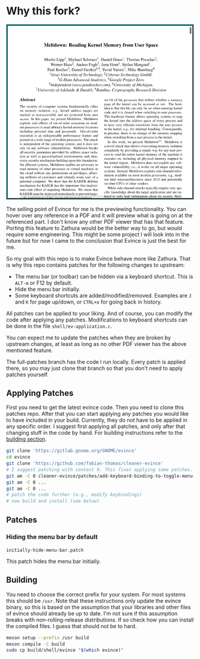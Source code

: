 # Why this fork?

![how evince looks without the menu bar](no-menu-bar.png)

The selling point of Evince for me is the previewing functionality.  You can
hover over any reference in a PDF and it will preview what is going on at the
referenced part.  I don't know any other PDF viewer that has that feature.
Porting this feature to Zathura would be the better way to go, but would require
some engineering.  This might be some project I will look into in the future but
for now I came to the conclusion that Evince is just the best for me.

So my goal with this repo is to make Evince behave more like Zathura.
That is why this repo contains patches for the following changes to upstream:

- The menu bar (or toolbar) can be hidden via a keyboard shortcut. This is
  `ALT-m` or F12 by default.
- Hide the menu bar initially.
- Some keyboard shortcuts are added/modified/removed. Examples are `J` and `K`
  for page up/down, or `CTRL+o` for going back in history.

All patches can be applied to your liking. And of course, you can modify the
code after applying any patches. Modifications to keyboard shortcuts can be done
in the file `shell/ev-application.c`.

You can expect me to update the patches when they are broken by upstream changes,
at least as long as no other PDF viewer has the above mentioned feature.

The full-patches branch has the code I run locally. Every patch is applied there,
so you may just clone that branch so that you don't need to apply patches
yourself.

## Applying Patches

First you need to get the latest evince code. Then you need to clone this patches
repo. After that you can start applying any patches you would like to have
included in your build. Currently, they do not have to be applied in any specific
order. I suggest first applying all patches, and only after that changing stuff
in the code by hand.
For building instructions refer to the [building section](#building).
``` sh
git clone 'https://gitlab.gnome.org/GNOME/evince'
cd evince
git clone 'https://github.com/fabian-thomas/cleaner-evince'
# I suggest patching with context 0. This fixes applying some patches. 
git am -C 0 cleaner-evince/patches/add-keyboard-binding-to-toggle-menu-bar.patch
git am -C 0 ...
git am -C 0 ...
# patch the code further (e.g., modify keybindings)
# now build and install (see below)
```

## Patches

### Hiding the menu bar by default

`initially-hide-menu-bar.patch`

This patch hides the menu bar initially.

## Building

You need to choose the correct prefix for your system. For most systems this
should be `/usr`. Note that these instructions only update the evince binary, so
this is based on the assumption that your libraries and other files of evince
should already be up to date. I'm not sure if this assumption breaks with
non-rolling-release distributions. If so check how you can install the compiled
files. I guess that should not be to hard.
```sh
meson setup --prefix /usr build
meson compile -C build
sudo cp build/shell/evince "$(which evince)"
```
